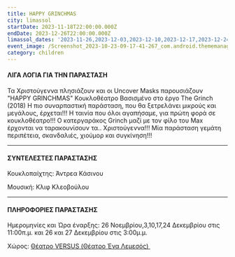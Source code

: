 ```yaml
---
title: HAPPY GRINCHMAS
city: limassol
startDate: 2023-11-18T22:00:00.000Z
endDate: 2023-12-26T22:00:00.000Z
limassol_dates: '2023-11-26,2023-12-03,2023-12-10,2023-12-17,2023-12-24,2023-12-26, 2023-12-27'
event_image: /Screenshot_2023-10-23-09-17-41-267_com.android.thememanager.jpg
category: children
---
```


#### ΛΙΓΑ ΛΟΓΙΑ ΓΙΑ ΤΗΝ ΠΑΡΑΣΤΑΣΗ

Τα Χριστούγεννα πλησιάζουν και οι Uncover Masks παρουσιάζουν "HAPPY GRINCHMAS" Κουκλοθέατρο Βασισμένο στο έργο The Grinch (2018)
Η πιο συναρπαστική παράσταση, που θα ξετρελάνει μικρούς και μεγάλους, έρχεται!!! Η ταινία που όλοι αγαπήσαμε, για πρώτη φορά σε κουκλοθέατρο!!! Ο κατεργαράκος Grinch μαζί με τον φίλο του Max έρχονται να ταρακουνίσουν τα.. Χριστούγεννα!!! Μία παράσταση γεμάτη περιπέτεια, σκανδαλιές, χιούμορ και συγκίνηση!!!

***

#### ΣΥΝΤΕΛΕΣΤΕΣ ΠΑΡΑΣΤΑΣΗΣ

Κουκλοπαίχτης: Άντρεα Κάσινου

Μουσική: Κλιφ Κλεοβούλου

***

#### ΠΛΗΡΟΦΟΡΙΕΣ ΠΑΡΑΣΤΑΣΗΣ

Ημερομηνίες και Ώρα έναρξης: 26 Νοεμβρίου,3,10,17,24 Δεκεμβρίου στις 11:00π.μ.  και 26 και 27 Δεκεμβρίου στις 3:00μ.μ.

Χώρος: [Θέατρο VERSUS (Θέατρο Ένα Λεμεσός) ](https://www.google.com/maps/place/ENA+Theatre/@34.6727161,33.0379111,17z/data=!3m1!4b1!4m6!3m5!1s0x14e73302f4af925b:0xca71f90ee7b765c0!8m2!3d34.6727162!4d33.042782!16s%2Fg%2F11r969yhf?entry=ttu)
